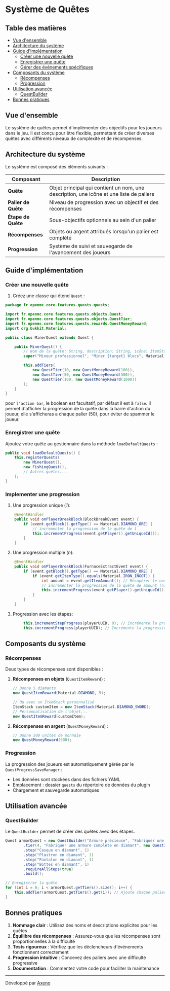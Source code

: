 # Système de Quêtes

## Table des matières
- [Vue d'ensemble](#vue-densemble)
- [Architecture du système](#architecture-du-système)
- [Guide d'implémentation](#guide-dimplémentation)
    - [Créer une nouvelle quête](#créer-une-nouvelle-quête)
    - [Enregistrer une quête](#enregistrer-une-quête)
    - [Gérer des événements spécifiques](#gérer-des-événements-spécifiques)
- [Composants du système](#composants-du-système)
    - [Récompenses](#récompenses)
    - [Progression](#progression)
- [Utilisation avancée](#utilisation-avancée)
    - [QuestBuilder](#questbuilder)
- [Bonnes pratiques](#bonnes-pratiques)

## Vue d'ensemble

Le système de quêtes permet d'implémenter des objectifs pour les joueurs dans le jeu. Il est conçu pour être flexible, permettant de créer diverses quêtes avec différents niveaux de complexité et de récompenses.

## Architecture du système

Le système est composé des éléments suivants :

| Composant | Description |
|-----------|-------------|
| **Quête** | Objet principal qui contient un nom, une description, une icône et une liste de paliers |
| **Palier de Quête** | Niveau de progression avec un objectif et des récompenses |
| **Étape de Quête** | Sous-objectifs optionnels au sein d'un palier |
| **Récompenses** | Objets ou argent attribués lorsqu'un palier est complété |
| **Progression** | Système de suivi et sauvegarde de l'avancement des joueurs |

## Guide d'implémentation

### Créer une nouvelle quête

1. Créez une classe qui étend `Quest` :

```java
package fr.openmc.core.features.quests.quests;

import fr.openmc.core.features.quests.objects.Quest;
import fr.openmc.core.features.quests.objects.QuestTier;
import fr.openmc.core.features.quests.rewards.QuestMoneyReward;
import org.bukkit.Material;

public class MinerQuest extends Quest {

    public MinerQuest() {
        // Nom de la quête: String, description: String, icône: ItemStack ou Material, Action bar: boolean *facultatif*
        super("Mineur professionnel", "Miner {target} blocs", Material.DIAMOND_PICKAXE, false);

        this.addTiers(
            new QuestTier(10, new QuestMoneyReward(100)),
            new QuestTier(50, new QuestMoneyReward(500)),
            new QuestTier(100, new QuestMoneyReward(1000))
        );
    }
}
```

pour `l'action bar`, le boolean est facultatif, par défaut il est à `false`.
Il permet d'afficher la progression de la quête dans la barre d'action du joueur, elle s'afficheras a chaque palier (50), pour éviter de spammer le joueur.

### Enregistrer une quête

Ajoutez votre quête au gestionnaire dans la méthode `loadDefaultQuests` :

```java
public void loadDefaultQuests() {
    this.registerQuests(
        new MinerQuest(),
        new FishingQuest(),
        // Autres quêtes...
    );
}
```

### Implementer une progression

1. Une progression unique (*1*):

```java
    @EventHandler
    public void onPlayerBreakBlock(BlockBreakEvent event) {
        if (event.getBlock().getType() == Material.DIAMOND_ORE) {
            // incrementer la progression de la quête de 1
            this.incrementProgress(event.getPlayer().getUniqueId());
        }
    }
```

2. Une progression multiple (*n*):

```java
    @EventHandler
    public void onPlayerBreakBlock(FurnaceExtractEvent event) {
        if (event.getBlock().getType() == Material.DIAMOND_ORE) {
            if (event.getItemType().equals(Material.IRON_INGOT)) {
                int amount = event.getItemAmount(); // Récupérer le nombre d'items extraits
                // incrementer la progression de la quête de amount (n)
                this.incrementProgress(event.getPlayer().getUniqueId(), amount);
            }
        }
    }
```

3. Progression avec les étapes:
```java
        this.incrementStepProgress(playerUUID, 0); // Incrémente la progression de l'étape 0 (= index)
        this.incrementProgress(playerUUID); // Incrémente la progression de la quête
```

## Composants du système

### Récompenses

Deux types de récompenses sont disponibles :

1. **Récompenses en objets** (`QuestItemReward`) :
   ```java
   // Donne 5 diamants
   new QuestItemReward(Material.DIAMOND, 5);
   
   // Ou avec un ItemStack personnalisé
   ItemStack customItem = new ItemStack(Material.DIAMOND_SWORD);
   // Personnalisation de l'objet...
   new QuestItemReward(customItem);
   ```

2. **Récompenses en argent** (`QuestMoneyReward`) :
   ```java
   // Donne 500 unités de monnaie
   new QuestMoneyReward(500);
   ```

### Progression

La progression des joueurs est automatiquement gérée par le `QuestProgressSaveManager` :
- Les données sont stockées dans des fichiers YAML
- Emplacement : dossier `quests` du répertoire de données du plugin
- Chargement et sauvegarde automatiques

## Utilisation avancée

### QuestBuilder

Le `QuestBuilder` permet de créer des quêtes avec des étapes.

```java
Quest armorQuest = new QuestBuilder("Armure précieuse", "Fabriquer une armure complète en diamant", new ItemStack(Material.DIAMOND_CHESTPLATE))
        .tier(4, "Fabriquer une armure complète en diamant", new QuestItemReward(Material.DIAMOND, 10))
        .step("Casque en diamant", 1)
        .step("Plastron en diamant", 1)
        .step("Pantalon en diamant", 1)
        .step("Bottes en diamant", 1)
        .requireAllSteps(true)
        .build();

// Enregistrer la quête
for (int i = 0; i < armorQuest.getTiers().size(); i++) {
    this.addTier(armorQuest.getTiers().get(i)); // Ajoute chaque palier à la quête 
}  
```

## Bonnes pratiques

1. **Nommage clair** : Utilisez des noms et descriptions explicites pour les quêtes
2. **Équilibre des récompenses** : Assurez-vous que les récompenses sont proportionnelles à la difficulté
3. **Tests rigoureux** : Vérifiez que les déclencheurs d'événements fonctionnent correctement
4. **Progression intuitive** : Concevez des paliers avec une difficulté progressive
5. **Documentation** : Commentez votre code pour faciliter la maintenance

---

Développé par [Axeno](https://github.com/AxenoDev)
